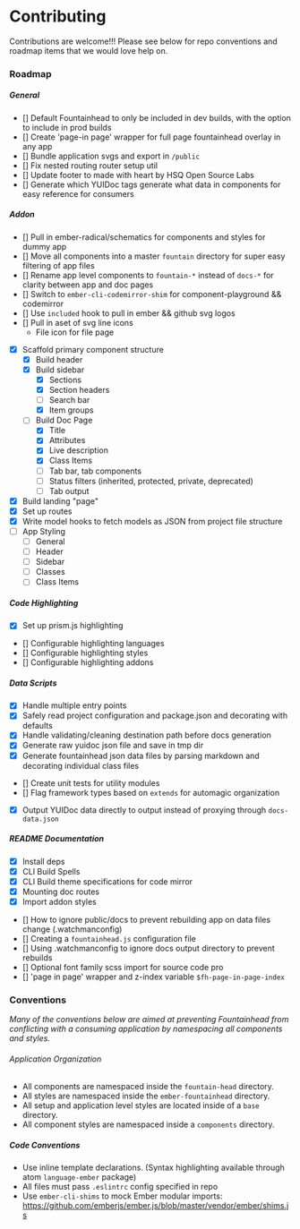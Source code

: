 # Contributing

Contributions are welcome!!! Please see below for repo conventions and roadmap items that we would love help on.

### Roadmap

##### General
- [] Default Fountainhead to only be included in dev builds, with the option to include in prod builds
- [] Create 'page-in page' wrapper for full page fountainhead overlay in any app
- [] Bundle application svgs and export in `/public`
- [] Fix nested routing router setup util
- [] Update footer to made with heart by HSQ Open Source Labs
- [] Generate which YUIDoc tags generate what data in components for easy reference for consumers

##### Addon
- [] Pull in ember-radical/schematics for components and styles for dummy app
- [] Move all components into a master `fountain` directory for super easy filtering of app files
- [] Rename app level components to `fountain-*` instead of `docs-*` for clarity between app and doc pages
- [] Switch to `ember-cli-codemirror-shim` for component-playground && codemirror
- [] Use `included` hook to pull in ember && github svg logos
- [] Pull in aset of svg line icons
  - File icon for file page
- [x] Scaffold primary component structure
  - [x] Build header
  - [x] Build sidebar
    - [x] Sections
    - [x] Section headers
    - [ ] Search bar
    - [x] Item groups
  - [ ] Build Doc Page
    - [x] Title
    - [x] Attributes
    - [x] Live description
    - [x] Class Items
    - [ ] Tab bar, tab components
    - [ ] Status filters (inherited, protected, private, deprecated)
    - [ ] Tab output
- [x] Build landing "page"
- [x] Set up routes
- [x] Write model hooks to fetch models as JSON from project file structure
- [ ] App Styling
  - [ ] General
  - [ ] Header
  - [ ] Sidebar
  - [ ] Classes
  - [ ] Class Items

##### Code Highlighting
- [x] Set up prism.js highlighting
- [] Configurable highlighting languages
- [] Configurable highlighting styles
- [] Configurable highlighting addons

##### Data Scripts
- [x] Handle multiple entry points
- [x] Safely read project configuration and package.json and decorating with defaults
- [x] Handle validating/cleaning destination path before docs generation
- [x] Generate raw yuidoc json file and save in tmp dir
- [x] Generate fountainhead json data files by parsing markdown and decorating individual class files
- [] Create unit tests for utility modules
- [] Flag framework types based on `extends` for automagic organization
- [x] Output YUIDoc data directly to output instead of proxying through `docs-data.json`

##### README Documentation
- [x] Install deps
- [x] CLI Build Spells
- [x] CLI Build theme specifications for code mirror
- [x] Mounting doc routes
- [x] Import addon styles
- [] How to ignore public/docs to prevent rebuilding app on data files change (.watchmanconfig)
- [] Creating a `fountainhead.js` configuration file
- [] Using .watchmanconfig to ignore docs output directory to prevent rebuilds
- [] Optional font family scss import for source code pro
- [] 'page in page' wrapper and z-index variable `$fh-page-in-page-index`

### Conventions

_Many of the conventions below are aimed at preventing Fountainhead from conflicting with a consuming application by namespacing all components and styles._

###### Application Organization
- All components are namespaced inside the `fountain-head` directory.
- All styles are namespaced inside the `ember-fountainhead` directory.
- All setup and application level styles are located inside of a `base` directory.
- All component styles are namespaced inside a `components` directory.

##### Code Conventions

- Use inline template declarations. (Syntax highlighting available through atom `language-ember` package)
- All files must pass `.eslintrc` config specified in repo
- Use `ember-cli-shims` to mock Ember modular imports: https://github.com/emberjs/ember.js/blob/master/vendor/ember/shims.js
